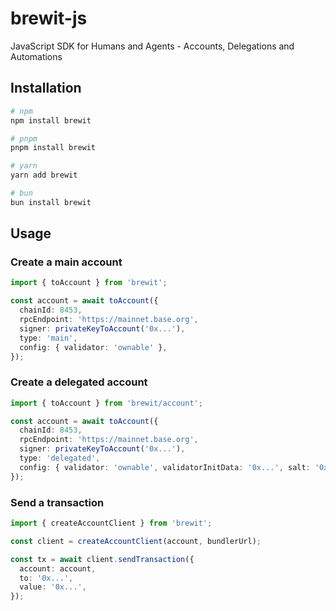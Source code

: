 # brewit-js
JavaScript SDK for Humans and Agents - Accounts, Delegations and Automations

## Installation

```bash
# npm
npm install brewit

# pnpm
pnpm install brewit

# yarn
yarn add brewit

# bun
bun install brewit
```

## Usage

### Create a main account

```ts
import { toAccount } from 'brewit';

const account = await toAccount({
  chainId: 8453,
  rpcEndpoint: 'https://mainnet.base.org',
  signer: privateKeyToAccount('0x...'),
  type: 'main',
  config: { validator: 'ownable' },
});
```

### Create a delegated account

```ts
import { toAccount } from 'brewit/account';

const account = await toAccount({
  chainId: 8453,
  rpcEndpoint: 'https://mainnet.base.org',
  signer: privateKeyToAccount('0x...'),
  type: 'delegated',
  config: { validator: 'ownable', validatorInitData: '0x...', salt: '0x...' },
});
```


### Send a transaction

```ts
import { createAccountClient } from 'brewit';

const client = createAccountClient(account, bundlerUrl);

const tx = await client.sendTransaction({
  account: account,
  to: '0x...',
  value: '0x...',   
});
```
